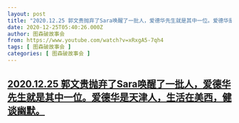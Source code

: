 ```yaml
---
layout: post
title: "2020.12.25 郭文贵抛弃了Sara唤醒了一批人，爱德华先生就是其中一位。爱德华是天津人，生活在美西，健谈幽默。"
date: 2020-12-25T05:40:26.000Z
author: 图森破故事会
from: https://www.youtube.com/watch?v=xRxgA5-7qh4
tags: [ 图森破故事会 ]
categories: [ 图森破故事会 ]
---
```

<!--1608874826000-->
[2020.12.25 郭文贵抛弃了Sara唤醒了一批人，爱德华先生就是其中一位。爱德华是天津人，生活在美西，健谈幽默。](https://www.youtube.com/watch?v=xRxgA5-7qh4)
------

<div>

</div>
